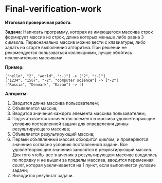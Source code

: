 # Final-verification-work
**Итоговая проверочная работа.**

**Задача:** Написать программу, которая из имеющегося массива строк формирует массив из строк, длина которых меньше либо равна 3 символа. Первоначально массив можно вести с клавиатуры, либо задать на старте выполнения алгоритма. При решении не рекомендуется пользоваться коллекциями, лучше обойтись исключительно массивами.

**Пример:**
```
["hello", "2", "world", ":-)"] -> ["2", ":-)"] 
["1234", "1567", "-2", "computer science"] -> ["-2"] 
["Russia", "Denmark", "Kazan"] -> [] 
```

**Алгоритм:**
1. Вводится длина массива пользователем;
2. Объявляется массив;
3. Вводится значения каждого элемента массива пользователем;
4. Подсчитывается количество элементов массива удовлетворяющие условию поставленной задачи для определения длины результирующего массива;
5. Объявляется результирующий массив;
6. Первый объявленный массив обходится циклом, и проверяются значения согласно условию поставленной задачи. Все удовлетворяющие значения заносятся в результирующий массив. Для того чтобы все значения в результирующем массиве вводились по порядку и не вышли за пределы массива, вводится переменная _count_, которая увеличивается на 1 пункт, если выполняется условие задачи;
7. Выводится результат задачи.
